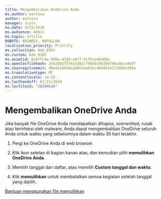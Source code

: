 ```yaml
---
title: Mengembalikan OneDrive Anda
ms.author: matteva
author: matteva
manager: scotv
ms.date: 4/25/2018
ms.audience: Admin
ms.topic: article
ROBOTS: NOINDEX, NOFOLLOW
localization_priority: Priority
ms.collection: Adm_O365
ms.custom: Adm_O365
ms.assetid: 8c07fc4e-98ba-438d-a4f7-9cfb1ed6a08a
ms.openlocfilehash: 2eb2803f5f414302cf0bb8c88380746a3bca4bdf
ms.sourcegitcommit: d6ea5e9458a2b8ceaab3ac4bd483e1130b9a398a
ms.translationtype: MT
ms.contentlocale: id-ID
ms.lasthandoff: 01/15/2019
ms.locfileid: "28294616"
---
```

# <a name="restore-your-onedrive"></a>Mengembalikan OneDrive Anda

Jika banyak file OneDrive Anda mendapatkan dihapus, overwritted, rusak atau terinfeksi oleh malware, Anda dapat mengembalikan OneDrive seluruh Anda untuk waktu yang sebelumnya dalam waktu 30 hari terakhir.
  
1. Pergi ke OneDrive Anda di web browser.
    
2. Klik ikon setelan di bagian kanan atas, dan kemudian pilih **memulihkan OneDrive Anda**.
    
3. Memilih tanggal dari daftar, atau memilih **Custom tanggal dan waktu**.
    
4. Klik **memulihkan** untuk membatalkan semua kegiatan setelah tanggal yang dipilih. 
    
[Bantuan menggunakan file memulihkan](https://go.microsoft.com/fwlink/?linkid=872874)
  

